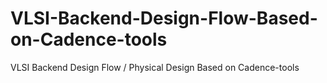 # VLSI-Backend-Design-Flow-Based-on-Cadence-tools
VLSI Backend Design Flow / Physical Design Based on Cadence-tools
